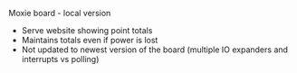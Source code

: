 Moxie board - local version
  - Serve website showing point totals
  - Maintains totals even if power is lost
  - Not updated to newest version of the board (multiple IO expanders and interrupts vs polling)